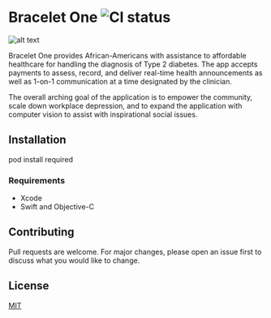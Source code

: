 # Bracelet One ![CI status](https://img.shields.io/badge/build-passing-brightgreen.svg)

![alt text](https://github.com/cosmicarrows/BraceletOneHealth/blob/master/gif1.gif)

Bracelet One provides African-Americans with assistance to affordable healthcare for handling the diagnosis of Type 2 diabetes.  The app accepts payments to assess, record, and deliver real-time health announcements as well as 1-on-1 communication at a time designated by the clinician.

The overall arching goal of the application is to empower the community, scale down workplace depression, and to expand the application with computer vision to assist with inspirational social issues.

## Installation
pod install required

### Requirements
* Xcode
* Swift and Objective-C





## Contributing
Pull requests are welcome. For major changes, please open an issue first to discuss what you would like to change.


## License
[MIT](https://choosealicense.com/licenses/mit/)
